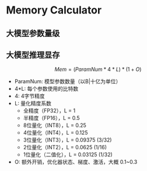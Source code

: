 # Memory Calculator

## 大模型参数量级

## 大模型推理显存

$$
Mem = (ParamNum * 4 * L)*(1+O)
$$

- ParamNum: 模型参数数量（以B|十亿为单位）
- 4*L: 每个参数使用的比特数
- 4: 4字节精度
- L: 量化精度系数
  - 全精度（FP32），L = 1
  - 半精度（FP16），L = 0.5
  - 8位量化（INT8），L = 0.25
  - 4位量化（INT4），L = 0.125
  - 3位量化（INT3），L = 0.09375 (3/32)
  - 2位量化（INT2），L = 0.0625 (1/16)
  - 1位量化（二值化），L = 0.03125 (1/32)
- O: 额外开销，优化器状态、梯度、激活，大概 0.1~0.3
